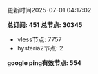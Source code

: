 更新时间2025-07-01 04:17:02

**总订阅: 451**
**总节点: 30345**
- vless节点: 7757
- hysteria2节点: 2

**google ping有效节点: 554**
